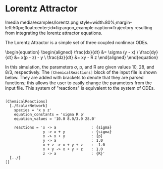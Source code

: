 # Lorentz Attractor

!media media/examples/lorentz.png style=width:80%;margin-left:50px;float:center;id=fig:argon_example caption=Trajectory resulting from integrating the lorentz attractor equations.

The Lorentz Attractor is a simple set of three coupled nonlinear ODEs. 

\begin{equation}
\begin{aligned} 
\frac{dx}{dt} &= \sigma (y - x) \\
\frac{dy}{dt} &= x(p - z) - y \\
\frac{dz}{dt} &= xy - R z
\end{aligned}
\end{equation}

In this simulation, the parameters $\sigma$, p, and R are given values 10, 28, and 8/3, respectively. The `[ChemicalReactions]` block of the input file is shown below. They are added with brackets to denote that they are parsed functions; this allows the user to easily change the parameters from the input file. This system of "reactions" is equivalent to the system of ODEs. 

```

[ChemicalReactions]
  [./ScalarNetwork]
    species = 'x y z'
    equation_constants = 'sigma R p'
    equation_values = '10.0 8.0/3.0 28.0'

    reactions = 'x -> a                : {sigma}
                 y -> x + y            : {sigma}
                 x -> x + y            : {p}
                 y -> a                : 1.0
                 x + z -> x + y + z    : -1.0
                 x + y -> x + y + z    : 1.0
                 z -> a                : {R}'
  [../]
[]
```


